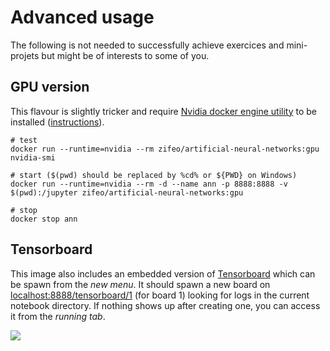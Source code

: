 # Advanced usage

The following is not needed to successfully achieve exercices and mini-projets but might be of interests to some of you.

## GPU version

This flavour is slightly tricker and require [Nvidia docker engine utility](https://github.com/NVIDIA/nvidia-docker) to be installed ([instructions](https://github.com/NVIDIA/nvidia-docker/wiki/Installation-(version-2.0))).

```shell
# test
docker run --runtime=nvidia --rm zifeo/artificial-neural-networks:gpu nvidia-smi

# start ($(pwd) should be replaced by %cd% or ${PWD} on Windows)
docker run --runtime=nvidia --rm -d --name ann -p 8888:8888 -v $(pwd):/jupyter zifeo/artificial-neural-networks:gpu

# stop
docker stop ann
```

## Tensorboard

This image also includes an embedded version of [Tensorboard](https://www.tensorflow.org/programmers_guide/summaries_and_tensorboard) which can be spawn from the *new menu*. It should spawn a new board on [localhost:8888/tensorboard/1](http://localhost:8888/tensorboard/1) (for board 1) looking for logs in the current notebook directory. If nothing shows up after creating one, you can access it from the *running tab*.

![](screens/4.png)